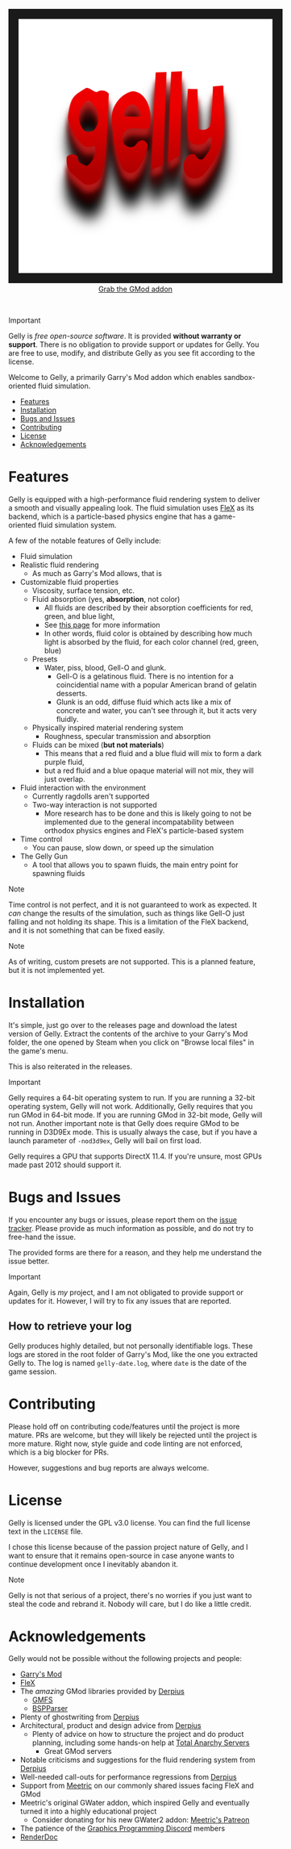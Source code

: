 <p align="center">
   <img src="branding/gellylogo.png" border="20" />
   <br/>
   <a href="https://github.com/yogwoggf/gelly/releases">Grab the GMod addon</a>
</p>

<br/>

> [!IMPORTANT]
> Gelly is *free open-source software*. It is provided **without warranty or support**.
> There is no obligation to provide support or updates for Gelly. You are free to use, modify, and distribute Gelly as
> you see fit according to the license.

Welcome to Gelly, a primarily Garry's Mod addon which enables sandbox-oriented fluid simulation.

- [Features](#features)
- [Installation](#installation)
- [Bugs and Issues](#bugs-and-issues)
- [Contributing](#contributing)
- [License](#license)
- [Acknowledgements](#acknowledgements)

# Features

Gelly is equipped with a high-performance fluid rendering system to deliver a smooth and visually appealing look.
The fluid simulation uses [FleX](https://developer.nvidia.com/flex) as its backend, which is a particle-based physics
engine that has a game-oriented fluid simulation system.

A few of the notable features of Gelly include:

- Fluid simulation
- Realistic fluid rendering
    - As much as Garry's Mod allows, that is
- Customizable fluid properties
    - Viscosity, surface tension, etc.
    - Fluid absorption (yes, **absorption**, not color)
        - All fluids are described by their absorption coefficients for red, green, and blue light,
        - See [this page](https://en.wikipedia.org/wiki/Beer%E2%80%93Lambert_law) for more information
        - In other words, fluid color is obtained by describing how much light is absorbed by the fluid, for each color
          channel (red, green, blue)
    - Presets
        - Water, piss, blood, Gell-O and glunk.
            - Gell-O is a gelatinous fluid. There is no intention for a coincidential name with a popular American brand
              of gelatin desserts.
            - Glunk is an odd, diffuse fluid which acts like a mix of concrete and water, you can't see through it, but
              it
              acts very fluidly.
    - Physically inspired material rendering system
        - Roughness, specular transmission and absorption
    - Fluids can be mixed (**but not materials**)
        - This means that a red fluid and a blue fluid will mix to form a dark purple fluid,
        - but a red fluid and a blue opaque material will not mix, they will just overlap.
- Fluid interaction with the environment
    - Currently ragdolls aren't supported
    - Two-way interaction is not supported
        - More research has to be done and this is likely going to not be implemented due to the general incompatability
          between orthodox physics engines and FleX's particle-based system
- Time control
    - You can pause, slow down, or speed up the simulation
- The Gelly Gun
    - A tool that allows you to spawn fluids, the main entry point for spawning fluids

> [!NOTE]
> Time control is not perfect, and it is not guaranteed to work as expected. It *can* change the results of the
> simulation, such as
> things like Gell-O just falling and not holding its shape. This is a limitation of the FleX backend, and it is not
> something
> that can be fixed easily.

> [!NOTE]
> As of writing, custom presets are not supported. This is a planned feature, but it is not implemented yet.

# Installation

It's simple, just go over to the releases page and download the latest version of Gelly. Extract the contents of the
archive to your Garry's Mod folder, the one opened by Steam when you click on "Browse local files" in the game's menu.

This is also reiterated in the releases.

> [!IMPORTANT]
> Gelly requires a 64-bit operating system to run. If you are running a 32-bit operating system, Gelly will not work.
> Additionally, Gelly requires that you run GMod in 64-bit mode. If you are running GMod in 32-bit mode, Gelly will not
> run. Another important note is that Gelly does require GMod to be running in D3D9Ex mode. This is usually always the
> case, but if you have a launch parameter of `-nod3d9ex`, Gelly will bail on first load.
>
> Gelly requires a GPU that supports DirectX 11.4. If you're unsure, most GPUs made past 2012 should
> support it.

# Bugs and Issues

If you encounter any bugs or issues, please report them on
the [issue tracker](https://github.com/yogwoggf/gelly/issues).
Please provide as much information as possible, and do not try to free-hand the issue.

The provided forms are there for a reason, and they help me understand the issue better.

> [!IMPORTANT]
> Again, Gelly is *my* project, and I am not obligated to provide support or updates for it.
> However, I will try to fix any issues that are reported.

## How to retrieve your log

Gelly produces highly detailed, but not personally identifiable logs. These logs are stored in the root folder of
Garry's Mod,
like the one you extracted Gelly to. The log is named `gelly-date.log`, where `date` is the date of the game session.

# Contributing

Please hold off on contributing code/features until the project is more mature. PRs are welcome, but they will likely be
rejected
until the project is more mature. Right now, style guide and code linting are not enforced, which is a big blocker for
PRs.

However, suggestions and bug reports are always welcome.

# License

Gelly is licensed under the GPL v3.0 license. You can find the full license text in the `LICENSE` file.

I chose this license because of the passion project nature of Gelly, and I want to ensure that it remains open-source
in case anyone wants to continue development once I inevitably abandon it.

> [!NOTE]
> Gelly is not that serious of a project, there's no worries if you just want to steal the code and rebrand it.
> Nobody will care, but I do like a little credit.

# Acknowledgements

Gelly would not be possible without the following projects and people:

- [Garry's Mod](https://store.steampowered.com/app/4000/Garrys_Mod/)
- [FleX](https://developer.nvidia.com/flex)
- The *amazing* GMod libraries provided by [Derpius](https://github.com/Derpius)
    - [GMFS](https://github.com/Derpius/GMFS)
    - [BSPParser](https://github.com/Derpius/BSPParser)
- Plenty of ghostwriting from [Derpius](https://github.com/Derpius)
- Architectural, product and design advice from [Derpius](https://github.com/Derpius)
    - Plenty of advice on how to structure the project and do product planning, including some hands-on help
      at [Total Anarchy Servers](https://github.com/TAServers)
        - Great GMod servers
- Notable criticisms and suggestions for the fluid rendering system from [Derpius](https://github.com/Derpius)
- Well-needed call-outs for performance regressions from [Derpius](https://github.com/Derpius)
- Support from [Meetric](https://github.com/meetric1) on our commonly shared issues facing FleX and GMod
- Meetric's original GWater addon, which inspired Gelly and eventually turned it into a highly educational project
    - Consider donating for his new GWater2 addon: [Meetric's Patreon](https://www.patreon.com/meetric)
- The patience of the [Graphics Programming Discord](https://discord.com/invite/Eb7P3wH) members
- [RenderDoc](https://renderdoc.org/)